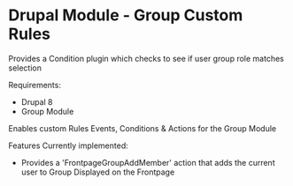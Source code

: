 # Drupal Module - Group Custom Rules

Provides a Condition plugin which checks to see if user group role matches selection

Requirements:
 - Drupal 8
 - Group Module
 
Enables custom Rules Events, Conditions & Actions for the Group Module

Features Currently implemented:
 - Provides a 'FrontpageGroupAddMember' action that adds the current user to Group Displayed on the Frontpage
